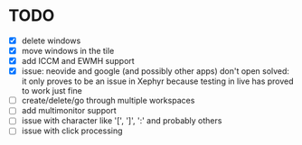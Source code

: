# TODO

- [x] delete windows
- [x] move windows in the tile
- [x] add ICCM and EWMH support
- [x] issue: neovide and google (and possibly other apps) don't open
        solved: it only proves to be an issue in Xephyr because testing in live has proved to work just fine
- [ ] create/delete/go through multiple workspaces
- [ ] add multimonitor support
- [ ] issue with character like '[', ']', ':' and probably others
- [ ] issue with click processing
